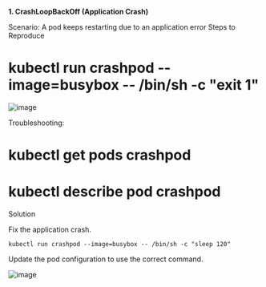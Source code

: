 **1. CrashLoopBackOff (Application Crash)**

Scenario: A pod keeps restarting due to an application error
Steps to Reproduce

# kubectl run crashpod --image=busybox -- /bin/sh -c "exit 1"

![image](https://github.com/user-attachments/assets/b307bfd9-fce0-4ba5-b6df-7f881d895367)

Troubleshooting:
# kubectl get pods crashpod
# kubectl describe pod crashpod

Solution

Fix the application crash.

``` kubectl run crashpod --image=busybox -- /bin/sh -c "sleep 120" ```

Update the pod configuration to use the correct command.

![image](https://github.com/user-attachments/assets/d6bc52a9-51e4-46ae-bc20-f7e4da48ca58)



